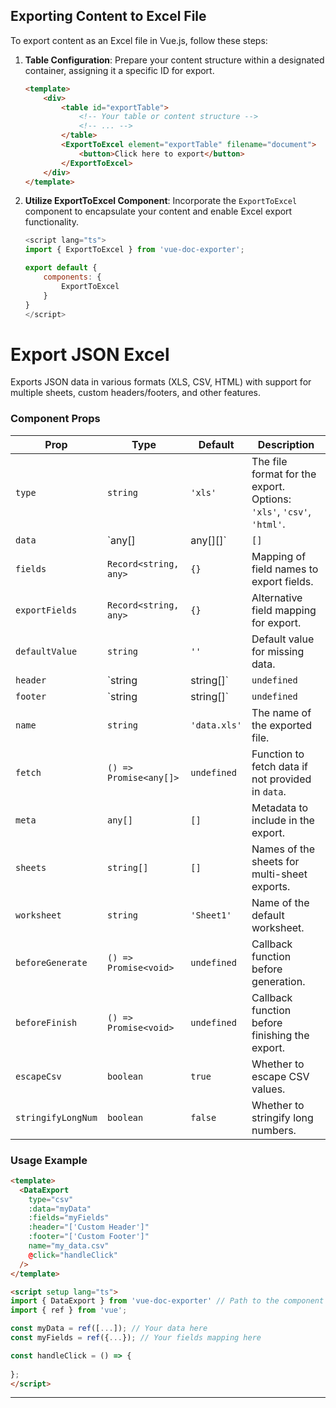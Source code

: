 ## Exporting Content to Excel File

To export content as an Excel file in Vue.js, follow these steps:

1. **Table Configuration**: Prepare your content structure within a designated container, assigning it a specific ID for export.

    ```html
    <template>
        <div>
            <table id="exportTable">
                <!-- Your table or content structure -->
                <!-- ... -->
            </table>
            <ExportToExcel element="exportTable" filename="document">
                <button>Click here to export</button>
            </ExportToExcel>
        </div>
    </template>
    ```

2. **Utilize ExportToExcel Component**: Incorporate the `ExportToExcel` component to encapsulate your content and enable Excel export functionality.

    ```javascript
    <script lang="ts">
    import { ExportToExcel } from 'vue-doc-exporter';

    export default {
        components: {
            ExportToExcel
        }
    }
    </script>
    ```

# Export JSON Excel

Exports JSON data in various formats (XLS, CSV, HTML) with support for multiple sheets, custom headers/footers, and other features.

### Component Props

| **Prop**         | **Type**            | **Default** | **Description**                                                                 |
|------------------|---------------------|-------------|---------------------------------------------------------------------------------|
| `type`           | `string`            | `'xls'`     | The file format for the export. Options: `'xls'`, `'csv'`, `'html'`.            |
| `data`           | `any[] | any[][]`    | `[]`        | The data to be exported. Can be a single array or an array of arrays.            |
| `fields`         | `Record<string, any>` | `{}`       | Mapping of field names to export fields.                                         |
| `exportFields`   | `Record<string, any>` | `{}`       | Alternative field mapping for export.                                            |
| `defaultValue`   | `string`            | `''`        | Default value for missing data.                                                   |
| `header`         | `string | string[]` | `undefined` | Custom header(s) for the exported file.                                          |
| `footer`         | `string | string[]` | `undefined` | Custom footer(s) for the exported file.                                          |
| `name`           | `string`            | `'data.xls'` | The name of the exported file.                                                    |
| `fetch`          | `() => Promise<any[]>` | `undefined` | Function to fetch data if not provided in `data`.                                |
| `meta`           | `any[]`             | `[]`        | Metadata to include in the export.                                               |
| `sheets`         | `string[]`          | `[]`        | Names of the sheets for multi-sheet exports.                                     |
| `worksheet`      | `string`            | `'Sheet1'`  | Name of the default worksheet.                                                    |
| `beforeGenerate` | `() => Promise<void>` | `undefined` | Callback function before generation.                                             |
| `beforeFinish`   | `() => Promise<void>` | `undefined` | Callback function before finishing the export.                                   |
| `escapeCsv`      | `boolean`           | `true`      | Whether to escape CSV values.                                                     |
| `stringifyLongNum` | `boolean`         | `false`     | Whether to stringify long numbers.                                               |

### Usage Example


```html
<template>
  <DataExport
    type="csv"
    :data="myData"
    :fields="myFields"
    :header="['Custom Header']"
    :footer="['Custom Footer']"
    name="my_data.csv"
    @click="handleClick"
  />
</template>

<script setup lang="ts">
import { DataExport } from 'vue-doc-exporter' // Path to the component
import { ref } from 'vue';

const myData = ref([...]); // Your data here
const myFields = ref({...}); // Your fields mapping here

const handleClick = () => {
  
};
</script>
```

---